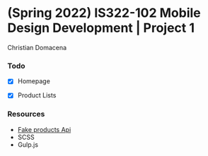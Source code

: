# (Spring 2022) IS322-102 Mobile Design Development | Project 1

Christian Domacena


### Todo
- [X] Homepage
- [X] Product Lists
    
   
### Resources
- [Fake products Api](https://fakestoreapi.com)
- SCSS
- Gulp.js
